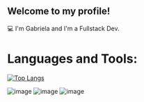 ## Welcome to my profile!

💻 I'm Gabriela and I'm a Fullstack Dev.

# Languages and Tools:
[![Top Langs](https://github-readme-stats.vercel.app/api/top-langs/?username=gabiqss)](https://github.com/gabiqss)

![image](https://img.shields.io/badge/Django-092E20?style=for-the-badge&logo=django&logoColor=green)
![image](https://img.shields.io/badge/Python-FFD43B?style=for-the-badge&logo=python&logoColor=blue)
![image](https://img.shields.io/badge/HTML5-E34F26?style=for-the-badge&logo=html5&logoColor=white)

